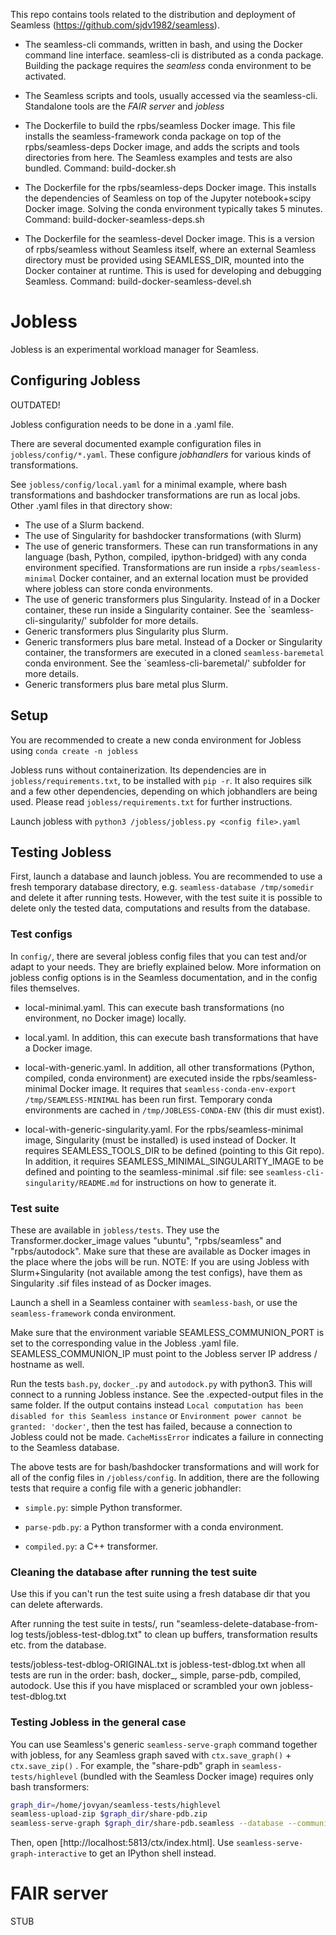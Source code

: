 This repo contains tools related to the distribution and deployment of Seamless (https://github.com/sjdv1982/seamless).

- The seamless-cli commands, written in bash, and using the Docker command line interface.
seamless-cli is distributed as a conda package. 
Building the package requires the *seamless* conda environment to be activated.


- The Seamless scripts and tools, usually accessed via the seamless-cli. Standalone tools are the *FAIR server* and *jobless*

- The Dockerfile to build the rpbs/seamless Docker image.
  This file installs the seamless-framework conda package on top of 
  the rpbs/seamless-deps Docker image, and adds the
  scripts and tools directories from here.
  The Seamless examples and tests are also bundled.
  Command: build-docker.sh

- The Dockerfile for the rpbs/seamless-deps Docker image. 
  This installs the dependencies of Seamless on top of the Jupyter notebook+scipy Docker image.
  Solving the conda environment typically takes 5 minutes.
  Command: build-docker-seamless-deps.sh

- The Dockerfile for the seamless-devel Docker image.
  This is a version of rpbs/seamless without Seamless itself,
  where an external Seamless directory must be provided using SEAMLESS_DIR, mounted into the Docker container at runtime.
  This is used for developing and debugging Seamless.
  Command: build-docker-seamless-devel.sh

# Jobless

Jobless is an experimental workload manager for Seamless.

## Configuring Jobless

OUTDATED!

Jobless configuration needs to be done in a .yaml file.

There are several documented example configuration files in `jobless/config/*.yaml`. These configure *jobhandlers* for various kinds of transformations.

See `jobless/config/local.yaml` for a minimal example, where bash transformations and bashdocker transformations are run as local jobs.
Other .yaml files in that directory show:

- The use of a Slurm backend.
- The use of Singularity for bashdocker transformations (with Slurm)
- The use of generic transformers. These can run transformations in any language (bash, Python, compiled, ipython-bridged) with any conda environment specified. Transformations are run inside a `rpbs/seamless-minimal` Docker container, and an external location
must be provided where jobless can store conda environments.
- The use of generic transformers plus Singularity. Instead of in a Docker container, these run inside a Singularity container.
See the `seamless-cli-singularity/' subfolder for more details.
- Generic transformers plus Singularity plus Slurm.
- Generic transformers plus bare metal. Instead of a Docker or Singularity container, the transformers are executed in a cloned `seamless-baremetal` conda environment. See the `seamless-cli-baremetal/' subfolder for more details.
- Generic transformers plus bare metal plus Slurm.

## Setup

You are recommended to create a new conda environment for Jobless using `conda create -n jobless`

Jobless runs without containerization. Its dependencies are in `jobless/requirements.txt`, to be installed with `pip -r`. It also requires silk and a few other dependencies, depending on which jobhandlers are being used.
Please read `jobless/requirements.txt` for further instructions.

Launch jobless with `python3 /jobless/jobless.py <config file>.yaml`

## Testing Jobless

First, launch a database and launch jobless. You are recommended to use a fresh temporary database directory, e.g. `seamless-database /tmp/somedir` and delete it after running tests. However, with the test suite it is possible to delete only the tested data, computations and results from the database.

### Test configs

In `config/`, there are several jobless config files that you can test and/or adapt to your needs. They are briefly explained below. More information on jobless config options is in the Seamless documentation, and in the config files themselves.

- local-minimal.yaml. This can execute bash transformations (no environment, no Docker image) locally.

- local.yaml. In addition, this can execute bash transformations that have a Docker image.

- local-with-generic.yaml. In addition, all other transformations (Python, compiled, conda environment) are executed inside the rpbs/seamless-minimal Docker image. It requires that `seamless-conda-env-export /tmp/SEAMLESS-MINIMAL` has been run first. Temporary conda environments are cached in `/tmp/JOBLESS-CONDA-ENV` (this dir must exist).

- local-with-generic-singularity.yaml. For the rpbs/seamless-minimal image, Singularity (must be installed) is used instead of Docker. It requires SEAMLESS_TOOLS_DIR to be defined (pointing to this Git repo). In addition, it requires SEAMLESS_MINIMAL_SINGULARITY_IMAGE to be defined and pointing to the seamless-minimal .sif file: see `seamless-cli-singularity/README.md` for instructions on how to generate it.

### Test suite

These are available in `jobless/tests`. They use the Transformer.docker_image values "ubuntu", "rpbs/seamless" and "rpbs/autodock". Make sure that these are available as Docker images in the place where the jobs will be run. NOTE: If you are using Jobless with Slurm+Singularity (not available among the test configs), have them as Singularity .sif files instead of as Docker images.

Launch a shell in a Seamless container with `seamless-bash`, or use the `seamless-framework` conda environment.

Make sure that the environment variable SEAMLESS_COMMUNION_PORT is set to the corresponding value in the Jobless .yaml file. SEAMLESS_COMMUNION_IP must point to the Jobless server IP address / hostname as well.

Run the tests `bash.py`, `docker_.py` and `autodock.py` with python3.
This will connect to a running Jobless instance. 
See the .expected-output files in the same folder.
If the output contains instead `Local computation has been disabled for this Seamless instance` or `Environment power cannot be granted: 'docker'`, then the test has failed, because a connection to Jobless
could not be made. `CacheMissError` indicates a failure in connecting to the Seamless database.

The above tests are for bash/bashdocker transformations and will work for all of the config files in `/jobless/config`. In addition, there are the following tests that require a config file with a generic jobhandler:

- `simple.py`: simple Python transformer.

- `parse-pdb.py`: a Python transformer with a conda environment.

- `compiled.py`: a C++ transformer.

### Cleaning the database after running the test suite

Use this if you can't run the test suite using a fresh database dir that you can delete afterwards.

After running the test suite in tests/, run "seamless-delete-database-from-log tests/jobless-test-dblog.txt" to clean up buffers, transformation results etc. from the database.

tests/jobless-test-dblog-ORIGINAL.txt is jobless-test-dblog.txt when all tests are run in the order: bash, docker_, simple, parse-pdb, compiled, autodock.
Use this if you have misplaced or scrambled your own jobless-test-dblog.txt 

### Testing Jobless in the general case

You can use Seamless's generic `seamless-serve-graph` command together with jobless, for any Seamless graph saved with `ctx.save_graph()` + `ctx.save_zip()` . For example, the "share-pdb" graph in `seamless-tests/highlevel` (bundled with the Seamless Docker image) requires only bash transformers:

```bash
graph_dir=/home/jovyan/seamless-tests/highlevel
seamless-upload-zip $graph_dir/share-pdb.zip
seamless-serve-graph $graph_dir/share-pdb.seamless --database --communion --ncores 0
```

Then, open [http://localhost:5813/ctx/index.html]. 
Use `seamless-serve-graph-interactive` to get an IPython shell instead.

# FAIR server

STUB
